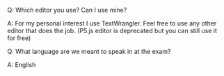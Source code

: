 Q: Which editor you use? Can I use mine?

A: For my personal interest I use TextWrangler. Feel free to use any other editor that does the job. (P5.js editor is deprecated but you can still use it for free)

Q: What language are we meant to speak in at the exam?

A: English
